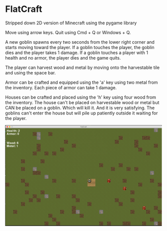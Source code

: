 # FlatCraft

Stripped down 2D version of Minecraft using the pygame library

Move using arrow keys. Quit using Cmd + Q or Windows + Q.

A new goblin spawns every two seconds from the lower right corner and starts 
moving toward the player. If a goblin touches the player, the goblin dies and 
the player takes 1 damage. If a goblin touches a player with 1 health and no 
armor, the player dies and the game quits.

The player can harvest wood and metal by moving onto the harvestable tile and 
using the space bar.

Armor can be crafted and equipped using the 'a' key using two metal from the 
inventory. Each piece of armor can take 1 damage.

Houses can be crafted and placed using the 'h' key using four wood from the 
inventory. The house can't be placed on harvestable wood or metal but CAN be 
placed on a goblin. Which will kill it. And it is very satisfying. The goblins can't
enter the house but will pile up patiently outside it waiting for the player.

![Game image](./images/readme1.png)

